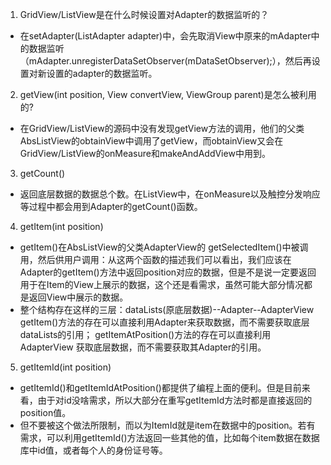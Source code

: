 1. GridView/ListView是在什么时候设置对Adapter的数据监听的？
- 在setAdapter(ListAdapter adapter)中，会先取消View中原来的mAdapter中的数据监听（mAdapter.unregisterDataSetObserver(mDataSetObserver);），然后再设置对新设置的adapter的数据监听。

2. getView(int position, View convertView, ViewGroup parent)是怎么被利用的?
-  在GridView/ListView的源码中没有发现getView方法的调用，他们的父类AbsListView的obtainView中调用了getView，而obtainView又会在GridView/ListView的onMeasure和makeAndAddView中用到。

3. getCount()
- 返回底层数据的数据总个数。在ListView中，在onMeasure以及触控分发响应等过程中都会用到Adapter的getCount()函数。

4. getItem(int position)
- getItem()在AbsListView的父类AdapterView的 getSelectedItem()中被调用，然后供用户调用：从这两个函数的描述我们可以看出，我们应该在Adapter的getItem()方法中返回position对应的数据，但是不是说一定要返回用于在Item的View上展示的数据，这个还是看需求，虽然可能大部分情况都是返回View中展示的数据。
- 整个结构存在这样的三层：dataLists(原底层数据)--Adapter--AdapterView
	getItem()方法的存在可以直接利用Adapter来获取数据，而不需要获取底层dataLists的引用；
	getItemAtPosition()方法的存在可以直接利用AdapterView 获取底层数据，而不需要获取其Adapter的引用。

5. getItemId(int position)
- getItemId()和getItemIdAtPosition()都提供了编程上面的便利。但是目前来看，由于对id没啥需求，所以大部分在重写getItemId方法时都是直接返回的position值。
- 但不要被这个做法所限制，而以为ItemId就是item在数据中的position。若有需求，可以利用getItemId()方法返回一些其他的值，比如每个item数据在数据库中id值，或者每个人的身份证号等。

